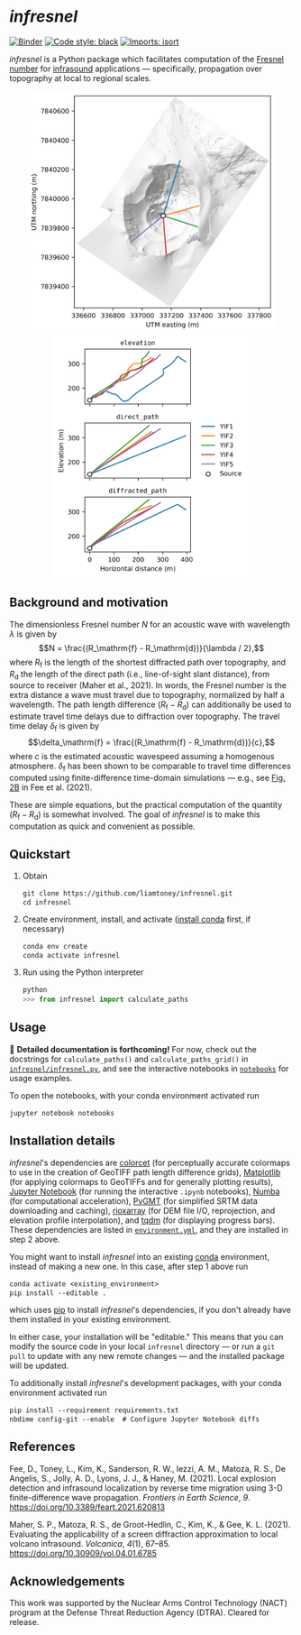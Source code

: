 # *infresnel*

[![Binder](https://mybinder.org/badge_logo.svg)](https://mybinder.org/v2/gh/liamtoney/infresnel/HEAD) [![Code style: black](https://img.shields.io/badge/code%20style-black-000000.svg)](https://github.com/psf/black) [![Imports: isort](https://img.shields.io/badge/%20imports-isort-%231674b1?style=flat&labelColor=ef8336)](https://pycqa.github.io/isort/)

*infresnel* is a Python package which facilitates computation of the
[Fresnel number](https://en.wikipedia.org/wiki/Fresnel_number) for
[infrasound](https://en.wikipedia.org/wiki/Infrasound) applications — specifically,
propagation over topography at local to regional scales.

<p align="middle">
  <img src="example_figures/yasur_dem_paths.png" height="430"/>
  <img src="example_figures/yasur_path_comparison.png" height="430"/>
</p>

## Background and motivation

The dimensionless Fresnel number $N$ for an acoustic wave with wavelength $\lambda$ is
given by $$N = \frac{(R_\mathrm{f} - R_\mathrm{d})}{\lambda / 2},$$ where $R_\mathrm{f}$
is the length of the shortest diffracted path over topography, and $R_\mathrm{d}$ the
length of the direct path (i.e., line-of-sight slant distance), from source to receiver
(Maher et al., 2021). In words, the Fresnel number is the extra distance a wave must
travel due to topography, normalized by half a wavelength. The path length difference
$(R_\mathrm{f} - R_\mathrm{d})$ can additionally be used to estimate travel time delays
due to diffraction over topography. The travel time delay $\delta_\mathrm{f}$ is given
by $$\delta_\mathrm{f} = \frac{(R_\mathrm{f} - R_\mathrm{d})}{c},$$ where $c$ is the
estimated acoustic wavespeed assuming a homogenous atmosphere. $\delta_\mathrm{f}$ has
been shown to be comparable to travel time differences computed using finite-difference
time-domain simulations — e.g., see
[Fig. 2B](https://www.frontiersin.org/files/Articles/620813/feart-09-620813-HTML-r1/image_m/feart-09-620813-g002.jpg)
in Fee et al. (2021).

These are simple equations, but the practical computation of the quantity
$(R_\mathrm{f} - R_\mathrm{d})$ is somewhat involved. The goal of *infresnel* is to make
this computation as quick and convenient as possible.

## Quickstart

1. Obtain
   ```
   git clone https://github.com/liamtoney/infresnel.git
   cd infresnel
   ```

2. Create environment, install, and activate
   ([install conda](https://conda.io/projects/conda/en/latest/user-guide/install/index.html)
   first, if necessary)
   ```
   conda env create
   conda activate infresnel
   ```

3. Run using the Python interpreter
   ```python
   python
   >>> from infresnel import calculate_paths
   ```

## Usage

🚧 **Detailed documentation is forthcoming!** For now, check out the docstrings for
`calculate_paths()` and `calculate_paths_grid()` in
[`infresnel/infresnel.py`](infresnel/infresnel.py), and see the interactive notebooks in
[`notebooks`](notebooks) for usage examples.

To open the notebooks, with your conda environment activated run
```
jupyter notebook notebooks
```

## Installation details

*infresnel*'s dependencies are [colorcet](https://colorcet.holoviz.org/) (for
perceptually accurate colormaps to use in the creation of GeoTIFF path length difference
grids), [Matplotlib](https://matplotlib.org/) (for applying colormaps to GeoTIFFs and
for generally plotting results), [Jupyter Notebook](https://jupyter.org/)
(for running the interactive `.ipynb` notebooks), [Numba](https://numba.pydata.org/)
(for computational acceleration), [PyGMT](https://www.pygmt.org/latest/) (for simplified
SRTM data downloading and caching), [rioxarray](https://corteva.github.io/rioxarray/stable/)
(for DEM file I/O, reprojection, and elevation profile interpolation), and
[tqdm](https://tqdm.github.io/) (for displaying progress bars). These
dependencies are listed in [`environment.yml`](environment.yml), and they are
installed in step 2 above.

You might want to install *infresnel* into an existing
[conda](https://docs.conda.io/en/latest/) environment, instead of making a new one. In
this case, after step 1 above run
```
conda activate <existing_environment>
pip install --editable .
```
which uses [pip](https://pip.pypa.io/en/stable/) to install *infresnel*'s dependencies,
if you don't already have them installed in your existing environment.

In either case, your installation will be "editable." This means that you can modify the
source code in your local `infresnel` directory — or run a `git pull` to update with
any new remote changes — and the installed package will be updated.

To additionally install *infresnel*'s development packages, with your conda environment
activated run
```
pip install --requirement requirements.txt
nbdime config-git --enable  # Configure Jupyter Notebook diffs
```

## References

Fee, D., Toney, L., Kim, K., Sanderson, R. W., Iezzi, A. M., Matoza, R. S., De Angelis,
S., Jolly, A. D., Lyons, J. J., & Haney, M. (2021). Local explosion detection and
infrasound localization by reverse time migration using 3-D finite-difference wave
propagation. *Frontiers in Earth Science*, *9*.
https://doi.org/10.3389/feart.2021.620813

Maher, S. P., Matoza, R. S., de Groot-Hedlin, C., Kim, K., & Gee, K. L. (2021).
Evaluating the applicability of a screen diffraction approximation to local volcano
infrasound. *Volcanica*, *4*(1), 67–85. https://doi.org/10.30909/vol.04.01.6785

## Acknowledgements

This work was supported by the Nuclear Arms Control Technology (NACT) program at the
Defense Threat Reduction Agency (DTRA). Cleared for release.
